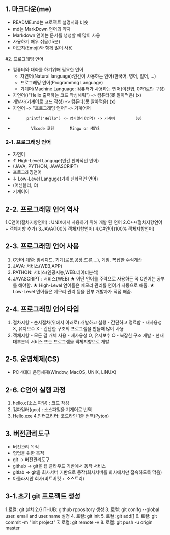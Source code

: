 ## 1. 마크다운(me)
 - README.md는 프로젝트 설명서와 비슷
 - md는 MarkDown 언어의 약자
 - Markdown 언어는 문서를 생성할 때 많이 사용
 - 사용하기 매우 쉬움(15분)
 - 이모지(Emoji)와 함께 많이 사용


 #2. 프로그래밍 언어
 - 컴퓨터와 대화를 하기위해 필요한 언어
   + 자연어(Natural language):인간이 사용하는 언어(한국어, 영어, 일어, ...)
   + 프로그래밍 언어(Programmng Language)
   + 기계어(Machine Language: 컴퓨터가 사용하는 언어(이진법, 0과1로만 구성)
 - 자연어()"Hello 출력하는 코드 작성해줘") -> 컴퓨터(못 알아먹음)  (x)
 - 개발자(기계어로 코드 작성) -> 컴퓨터(못 알아먹음)               (x)
 - 자연어 -> "프로그래밍 언어" -> 기계어어
 -           printf("Hello") -> 컴파일러(번역) -> 기계어         (0)
 -             VScode 코딩       Mingw or MSYS

 ### 2-1. 프로그래밍 언어
 - 자연어
 - ↑ High-Level Languge(인간 친화적인 언어)
 -   (JAVA, PYTHON, JAVASCRIPT)
 - 프로그래밍언어
 - ↓ Low-Level Languge(기계 친화적인 언어)
 -   (어셈블리, C)
 - 기계어어

 ## 2-2. 프로그래밍 언어 역사
 1.C언어(절차지향언어) : UNIX에서 사용하기 위해 개발 된 언어
 2.C++(절차지향언어 + 객체지향 추가)
 3.JAVA(100% 객체지향언어)
 4.C#언어(100% 객체지향언어)
 
## 2-3. 프로그래밍 언어 사용
 1. C언어 계열: 임베디드, 기계(로봇,공장,드론,...), 게임, 복잡한 수식계산
 2. JAVA: 서비스(WEB,APP) 
 3. PATHON: 서비스(인공지능,WEB.데이터분석)
 4. JAVASCRIPT : 서비스(WEB)
 ★ 어떤 언어를 주력으로 사용하든 꼭 C언어는 공부를 해야함.
 ★ High-Level 언어들은 메모리 관리를 언어가 자동으로 해줌.
 ★ Low-Level 언어들은 메모리 관리 등을 전부 개발자가 직접 해줌.

 ## 2-4. 프로그래밍 언어 타입
  1. 절차지향
    - 순서절차(위에서 아래로) 개발하고 실행
    - 간단하고 명료함
    - 재사용성 X, 유지보수 X
    - 간단한 구조의 프로그램을 만들때 많이 사용
  2. 객체지향
    - 모든 걸 개체 사용
    - 재사용성 O, 유지보수 O
    - 복잡한 구조 개발
    - 현재 대부분의 서비스 또는 프로그램을 객체지향으로 개발

 ## 2-5. 운영체제(CS) 
 - PC 4대대 운영체제(Window, MacOS, UNIX, LINUX)

 ## 2-6. C언어 실행 과정
  1. hello.c(소스 파일) : 코드 작성
  2. 컴파일러(gcc)      : 소스파일을 기계어로 번역
  3. Hello.exe
  4.인터프리터: 코드라인 1줄 번역(Pyton)

  ## 3. 버전관리도구
  - 버전관리 목적
  - 협업을 위한 목적
  - git -> 버전관리도구
  - github -> git을 웹 클라우드 기반에서 동작 서비스
  - gitlab -> git을 회사서버 기반으로 동작(회사서버를 회사에서만 접속하도록 막음)
  - 아틀라시안 회사(비트버킷 + 소스트리)

## 3-1.초기 git 프로젝트 생성
1.로컬: git 설치
2.GITHUB: github rppository 생성
3. 로컬: git conifg --global user. email and user.name 설정
4. 로컬: git init
5. 로컬: git add[]
6. 로컬: git commit -m "init project"
7. 로컬: git remote -v
8. 로컬: git push -u origin master